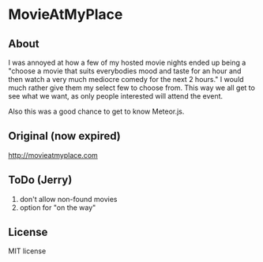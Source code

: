 MovieAtMyPlace
==============

About
-----

I was annoyed at how a few of my hosted movie nights ended up being a "choose a movie that suits everybodies mood and taste for an hour and then watch a very much mediocre comedy for the next 2 hours." I would much rather give them my select few to choose from. This way we all get to see what we want, as only people interested will attend the event.

Also this was a good chance to get to know Meteor.js.

Original (now expired)
-----------

http://movieatmyplace.com

ToDo (Jerry)
-------
1. don't allow non-found movies
1. option for "on the way"
 

License
-------

MIT license
